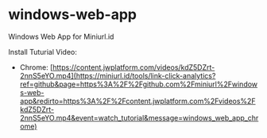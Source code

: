 # windows-web-app
Windows Web App for Miniurl.id

Install Tuturial Video:
- Chrome: [https://content.jwplatform.com/videos/kdZ5DZrt-2nnS5eYO.mp4](https://miniurl.id/tools/link-click-analytics?ref=github&page=https%3A%2F%2Fgithub.com%2Fminiurl%2Fwindows-web-app&redirto=https%3A%2F%2Fcontent.jwplatform.com%2Fvideos%2FkdZ5DZrt-2nnS5eYO.mp4&event=watch_tutorial&message=windows_web_app_chrome)
